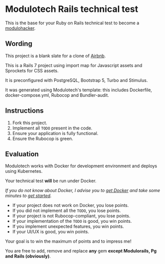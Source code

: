 # Modulotech Rails technical test

This is the base for your Ruby on Rails technical test to become a [modulohacker](https://www.modulotech.fr).

## Wording

This project is a blank slate for a clone of [Airbnb](https://www.airbnb.com).

This is a Rails 7 project using import map for Javascript assets and Sprockets for CSS assets.

It is preconfigured with PostgreSQL, Bootstrap 5, Turbo and Stimulus.

It was generated using Modulotech's template: this includes Dockerfile, docker-compose.yml, Rubocop and Bundler-audit.

## Instructions

1. Fork this project.
2. Implement all `TODO` present in the code.
3. Ensure your application is fully functional.
4. Ensure the Rubocop is green.

## Evaluation

Modulotech works with Docker for development environment and deploys using Kubernetes.

Your technical test **will** be run under Docker.

*If you do not know about Docker, I advise you to [get Docker](https://docs.docker.com/get-docker/) and take some minutes
to [get started](https://docs.docker.com/get-started/).*

- If your project does not work on Docker, you lose points.
- If you did not implement all the `TODO`, you lose points.
- If your project is not Rubocop-compliant, you lose points.
- If your implementation of the `TODO` is good, you win points.
- If you implement unexpected features, you win points.
- If your UI/UX is good, you win points.

Your goal is to win the maximum of points and to impress me!

You are free to add, remove and replace **any** gem **except Modulorails, Pg and Rails (obviously)**.
